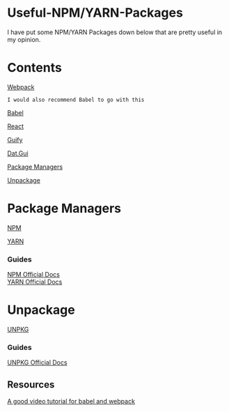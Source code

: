 # Useful-NPM/YARN-Packages
I have put some NPM/YARN Packages down below that are pretty useful in my opinion. 

# Contents
  [Webpack](https://github.com/LightLordYT/Useful-Packages-NPM-YARN/blob/main/README.md#webpack)
  
    I would also recommend Babel to go with this
    
  [Babel](https://github.com/LightLordYT/Useful-Packages-NPM-YARN/blob/main/README.md#babel)
  
  [React](https://github.com/LightLordYT/Useful-Packages-NPM-YARN/blob/main/README.md#react)
  
  [Guify](https://github.com/LightLordYT/Useful-Packages-NPM-YARN/blob/main/README.md#guify)
  
  [Dat.Gui](https://github.com/LightLordYT/Useful-Packages-NPM-YARN/blob/main/README.md#datgui)
  
  [Package Managers](https://github.com/LightLordYT/Useful-Packages-NPM-YARN/blob/main/README.md#packagemanagers)
  
  [Unpackage](https://github.com/LightLordYT/Useful-Packages-NPM-YARN/blob/main/README.md#unpackage)
    
 # Package Managers
 
 [NPM](https://www.npmjs.com)
 
 [YARN](https://yarnpkg.com/)
    
   ### Guides
   
   [NPM Official Docs](https://docs.npmjs.com/)  
   [YARN Official Docs](https://yarnpkg.com/getting-started)
 
 # Unpackage
  
  [UNPKG](https://unpkg.com/)
  
   ### Guides
   
   [UNPKG Official Docs](https://unpkg.com/)
  
 ## Resources
 
  [A good video tutorial for babel and webpack](https://www.youtube.com/watch?v=iWUR04B42Hc)
 
